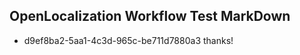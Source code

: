 ## OpenLocalization Workflow Test MarkDown
* d9ef8ba2-5aa1-4c3d-965c-be711d7880a3 thanks!

<!--HONumber=Aug16_HO1-->


